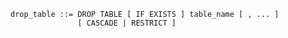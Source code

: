 ```output.ebnf
drop_table ::= DROP TABLE [ IF EXISTS ] table_name [ , ... ] 
               [ CASCADE | RESTRICT ]
```
